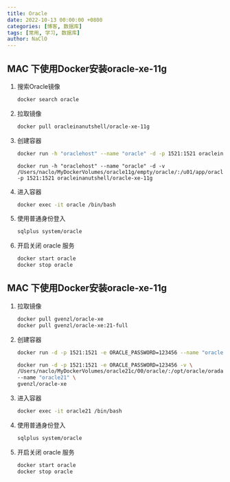 ```yaml
---
title: Oracle
date: 2022-10-13 00:00:00 +0800
categories: [博客, 数据库]
tags: [常用, 学习, 数据库] 
author: NaClO
---
```

## MAC 下使用Docker安装oracle-xe-11g

1. 搜索Oracle镜像

   ```bash
   docker search oracle
   ```

2. 拉取镜像

   ```bash
   docker pull oracleinanutshell/oracle-xe-11g
   ```

3. 创建容器

   ```bash
   docker run -h "oraclehost" --name "oracle" -d -p 1521:1521 oracleinanutshell/oracle-xe-11g
   ```

   ```
   docker run -h "oraclehost" --name "oracle" -d -v /Users/naclo/MyDockerVolumes/oracle11g/empty/oracle/:/u01/app/oracle -p 1521:1521 oracleinanutshell/oracle-xe-11g
   ```

   

4. 进入容器

   ```bash
   docker exec -it oracle /bin/bash
   ```

5. 使用普通身份登入

   ```bash
   sqlplus system/oracle
   ```

6. 开启关闭 oracle 服务

   ```bash
   docker start oracle
   docker stop oracle
   ```

## MAC 下使用Docker安装oracle-xe-11g

1. 拉取镜像

   ```bash
   docker pull gvenzl/oracle-xe
   docker pull gvenzl/oracle-xe:21-full
   ```

2. 创建容器

   ```bash
   docker run -d -p 1521:1521 -e ORACLE_PASSWORD=123456 --name "oracle21" gvenzl/oracle-xe
   ```

   ```bash
   docker run -d -p 1521:1521 -e ORACLE_PASSWORD=123456 -v \
   /Users/naclo/MyDockerVolumes/oracle21c/00/oracle/:/opt/oracle/oradata \
   --name "oracle21" \
   gvenzl/oracle-xe
   ```

3. 进入容器

   ```bash
   docker exec -it oracle21 /bin/bash
   ```

4. 使用普通身份登入

   ```bash
   sqlplus system/oracle
   ```

5. 开启关闭 oracle 服务

   ```bash
   docker start oracle
   docker stop oracle
   ```


